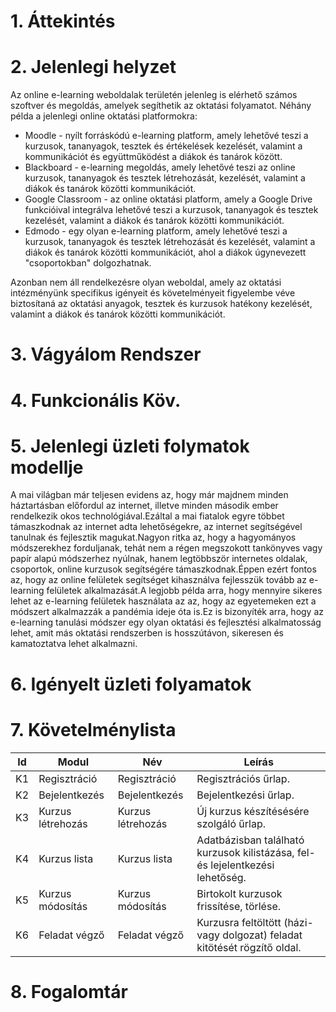 # 1. Áttekintés

# 2. Jelenlegi helyzet
Az online e-learning weboldalak területén jelenleg is elérhető számos szoftver és megoldás, amelyek segíthetik az oktatási folyamatot. Néhány példa a jelenlegi online oktatási platformokra:
+ Moodle - nyílt forráskódú e-learning platform, amely lehetővé teszi a kurzusok, tananyagok, tesztek és értékelések kezelését, valamint a kommunikációt és együttműködést a diákok és tanárok között.
+ Blackboard - e-learning megoldás, amely lehetővé teszi az online kurzusok, tananyagok és tesztek létrehozását, kezelését, valamint a diákok és tanárok közötti kommunikációt.
+ Google Classroom - az online oktatási platform, amely a Google Drive funkcióival integrálva lehetővé teszi a kurzusok, tananyagok és tesztek kezelését, valamint a diákok és tanárok közötti kommunikációt.
+ Edmodo - egy olyan e-learning platform, amely lehetővé teszi a kurzusok, tananyagok és tesztek létrehozását és kezelését, valamint a diákok és tanárok közötti kommunikációt, ahol a diákok úgynevezett "csoportokban" dolgozhatnak.

Azonban nem áll rendelkezésre olyan weboldal, amely az oktatási intézményünk specifikus igényeit és követelményeit figyelembe véve biztosítaná az oktatási anyagok, tesztek és kurzusok hatékony kezelését, valamint a diákok és tanárok közötti kommunikációt.

# 3. Vágyálom Rendszer

# 4. Funkcionális Köv.

# 5. Jelenlegi üzleti folymatok modellje
A mai világban már teljesen evidens az, hogy már majdnem minden háztartásban előfordul az internet, illetve minden második ember rendelkezik okos technológiával.Ezáltal a mai fiatalok egyre többet támaszkodnak az internet adta lehetőségekre, az internet segítségével tanulnak és fejlesztik magukat.Nagyon ritka az, hogy a hagyományos módszerekhez forduljanak, tehát nem a régen megszokott tankönyves vagy papír alapú módszerhez nyúlnak, hanem legtöbbször internetes oldalak, csoportok, online kurzusok segítségére támaszkodnak.Éppen ezért fontos az, hogy az online felületek segítséget kihasználva fejlesszük tovább az e-learning felületek alkalmazását.A legjobb példa arra, hogy mennyire sikeres lehet az e-learning felületek használata az az, hogy az egyetemeken ezt a módszert alkalmazzák a pandémia ideje óta is.Ez is bizonyíték arra, hogy az e-learning tanulási módszer egy olyan oktatási és fejlesztési alkalmatosság lehet, amit más oktatási rendszerben is hosszútávon, sikeresen és kamatoztatva lehet alkalmazni.

# 6. Igényelt üzleti folyamatok

# 7. Követelménylista
| Id | Modul | Név | Leírás |
| :---: | --- | --- | --- |
| K1 | Regisztráció | Regisztráció | Regisztrációs űrlap. |
| K2 | Bejelentkezés | Bejelentkezés | Bejelentkezési űrlap. |
| K3 | Kurzus létrehozás | Kurzus létrehozás | Új kurzus készítésésére szolgáló űrlap. |
| K4 | Kurzus lista | Kurzus lista | Adatbázisban található kurzusok kilistázása, fel- és lejelentkezési lehetőség. |
| K5 | Kurzus módosítás | Kurzus módosítás | Birtokolt kurzusok frissítése, törlése. |
| K6 | Feladat végző | Feladat végző | Kurzusra feltöltött (házi- vagy dolgozat) feladat kitötését rögzítő oldal. |

# 8. Fogalomtár

